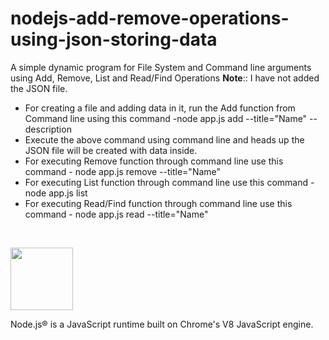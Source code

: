 # nodejs-add-remove-operations-using-json-storing-data
A simple dynamic program for File System and Command line arguments using Add, Remove, List and Read/Find Operations
<b>Note</b>:: 
I have not added the JSON file. 
<ul>
	<li>For creating a file and adding data in it, run the Add function from Command line using this command -node app.js add --title="Name" --description</li>
	<li>Execute the above command using command line and heads up the JSON file will be created with data inside.</li>
	<li>For executing Remove function through command line use this command - node app.js remove --title="Name"</li>
	<li>For executing List function through command line use this command - node app.js list</li>
	<li>For executing Read/Find function through command line use this command - node app.js read --title="Name"</li>
</ul>
<br>
<p><img src="https://usefulangle.com/img/thumb/nodejs.png" height="100"></p>
<p>Node.js® is a JavaScript runtime built on Chrome's V8 JavaScript engine.</p>
